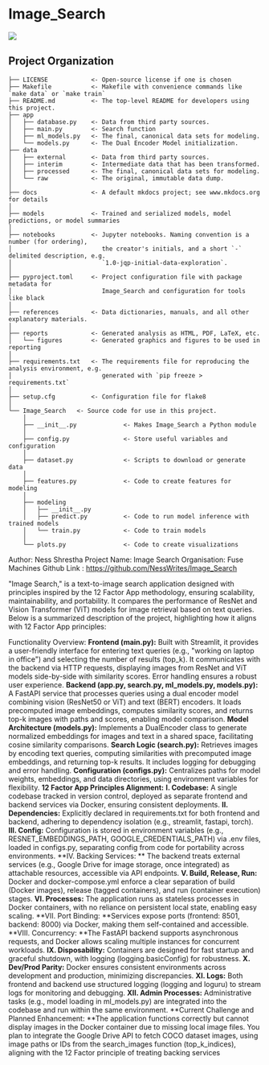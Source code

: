 # Image_Search

<a target="_blank" href="https://cookiecutter-data-science.drivendata.org/">
    <img src="https://img.shields.io/badge/CCDS-Project%20template-328F97?logo=cookiecutter" />
</a>


## Project Organization

```
├── LICENSE            <- Open-source license if one is chosen
├── Makefile           <- Makefile with convenience commands like `make data` or `make train`
├── README.md          <- The top-level README for developers using this project.
├── app
│   ├── database.py    <- Data from third party sources.
│   ├── main.py        <- Search function
│   ├── ml_models.py   <- The final, canonical data sets for modeling.
│   └── models.py      <- The Dual Encoder Model initialization.
├── data
│   ├── external       <- Data from third party sources.
│   ├── interim        <- Intermediate data that has been transformed.
│   ├── processed      <- The final, canonical data sets for modeling.
│   └── raw            <- The original, immutable data dump.
│
├── docs               <- A default mkdocs project; see www.mkdocs.org for details
│
├── models             <- Trained and serialized models, model predictions, or model summaries
│
├── notebooks          <- Jupyter notebooks. Naming convention is a number (for ordering),
│                         the creator's initials, and a short `-` delimited description, e.g.
│                         `1.0-jqp-initial-data-exploration`.
│
├── pyproject.toml     <- Project configuration file with package metadata for 
│                         Image_Search and configuration for tools like black
│
├── references         <- Data dictionaries, manuals, and all other explanatory materials.
│
├── reports            <- Generated analysis as HTML, PDF, LaTeX, etc.
│   └── figures        <- Generated graphics and figures to be used in reporting
│
├── requirements.txt   <- The requirements file for reproducing the analysis environment, e.g.
│                         generated with `pip freeze > requirements.txt`
│
├── setup.cfg          <- Configuration file for flake8
│
└── Image_Search   <- Source code for use in this project.
    │
    ├── __init__.py             <- Makes Image_Search a Python module
    │
    ├── config.py               <- Store useful variables and configuration
    │
    ├── dataset.py              <- Scripts to download or generate data
    │
    ├── features.py             <- Code to create features for modeling
    │
    ├── modeling                
    │   ├── __init__.py 
    │   ├── predict.py          <- Code to run model inference with trained models          
    │   └── train.py            <- Code to train models
    │
    └── plots.py                <- Code to create visualizations
```
Author: Ness Shrestha
Project Name: Image Search
Organisation: Fuse Machines
Github Link : https://github.com/NessWrites/Image_Search



"Image Search," is a text-to-image search application designed with principles inspired by the 12 Factor App methodology, ensuring scalability, maintainability, and portability. It compares the performance of ResNet and Vision Transformer (ViT) models for image retrieval based on text queries. Below is a summarized description of the project, highlighting how it aligns with 12 Factor App principles:

Functionality Overview:
**Frontend (main.py):** Built with Streamlit, it provides a user-friendly interface for entering text queries (e.g., "working on laptop in office") and selecting the number of results (top_k). It communicates with the backend via HTTP requests, displaying images from ResNet and ViT models side-by-side with similarity scores. Error handling ensures a robust user experience.
**Backend (app.py, search.py, ml_models.py, models.py):** A FastAPI service that processes queries using a dual encoder model combining vision (ResNet50 or ViT) and text (BERT) encoders. It loads precomputed image embeddings, computes similarity scores, and returns top-k images with paths and scores, enabling model comparison.
**Model Architecture (models.py):** Implements a DualEncoder class to generate normalized embeddings for images and text in a shared space, facilitating cosine similarity comparisons.
**Search Logic (search.py):** Retrieves images by encoding text queries, computing similarities with precomputed image embeddings, and returning top-k results. It includes logging for debugging and error handling.
**Configuration (configs.py):** Centralizes paths for model weights, embeddings, and data directories, using environment variables for flexibility.
**12 Factor App Principles Alignment:**
**I. Codebase:** A single codebase tracked in version control, deployed as separate frontend and backend services via Docker, ensuring consistent deployments.
**II. Dependencies:** Explicitly declared in requirements.txt for both frontend and backend, adhering to dependency isolation (e.g., streamlit, fastapi, torch).
**III. Config:** Configuration is stored in environment variables (e.g., RESNET_EMBEDDINGS_PATH, GOOGLE_CREDENTIALS_PATH) via .env files, loaded in configs.py, separating config from code for portability across environments.
**IV. Backing Services: ** The backend treats external services (e.g., Google Drive for image storage, once integrated) as attachable resources, accessible via API endpoints.
**V. Build, Release, Run:** Docker and docker-compose.yml enforce a clear separation of build (Docker images), release (tagged containers), and run (container execution) stages.
**VI. Processes:** The application runs as stateless processes in Docker containers, with no reliance on persistent local state, enabling easy scaling.
**VII. Port Binding: **Services expose ports (frontend: 8501, backend: 8000) via Docker, making them self-contained and accessible.
**VIII. Concurrency: **The FastAPI backend supports asynchronous requests, and Docker allows scaling multiple instances for concurrent workloads.
**IX. Disposability:** Containers are designed for fast startup and graceful shutdown, with logging (logging.basicConfig) for robustness.
**X. Dev/Prod Parity:** Docker ensures consistent environments across development and production, minimizing discrepancies.
**XI. Logs:** Both frontend and backend use structured logging (logging and loguru) to stream logs for monitoring and debugging.
**XII. Admin Processes:** Administrative tasks (e.g., model loading in ml_models.py) are integrated into the codebase and run within the same environment.
**Current Challenge and Planned Enhancement: **The application functions correctly but cannot display images in the Docker container due to missing local image files. You plan to integrate the Google Drive API to fetch COCO dataset images, using image paths or IDs from the search_images function (top_k_indices), aligning with the 12 Factor principle of treating backing services 
